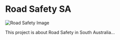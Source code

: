 # Road Safety SA

![Road Safety Image](.Assig1/wwwroot/roadsafety/About.jpeg)

This project is about Road Safety in South Australia...
